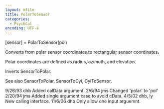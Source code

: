 ```yaml
---
layout: mfile
title: PolarToSensor
categories:
  - PsychCal
encoding: UTF-8
---
```


[sensor] = PolarToSensor(pol)

Converts from polar sensor coordinates to
rectangular sensor coordinates.

Polar coordinates are defined as radius, azimuth, and elevation.

Inverts SensorToPolar.

See also SensorToPolar, SensorToCyl, CylToSensor.

9/26/93    dhb   Added calData argument.
2/6/94     jms   Changed 'polar' to 'pol'
2/20/94    jms   Added single argument case to avoid cData.
4/5/02     dhb, ly  New calling interface.
11/6/06    dhb   Only allow one input arguemnt.